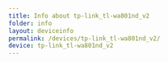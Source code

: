```yaml
---
title: Info about tp-link_tl-wa801nd_v2
folder: info
layout: deviceinfo
permalink: /devices/tp-link_tl-wa801nd_v2/
device: tp-link_tl-wa801nd_v2
---
```

